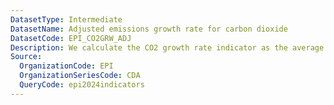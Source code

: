 ```yaml
---
DatasetType: Intermediate
DatasetName: Adjusted emissions growth rate for carbon dioxide
DatasetCode: EPI_CO2GRW_ADJ
Description: We calculate the CO2 growth rate indicator as the average annual rate of CO2 emissions over the years 2013–2022. We then adjust for economic trends to isolate change due to policy effort rather than economic fluctuation. A score of 100 indicates a country is cutting emissions by ≥13% per year
Source:
  OrganizationCode: EPI
  OrganizationSeriesCode: CDA
  QueryCode: epi2024indicators
---
```

